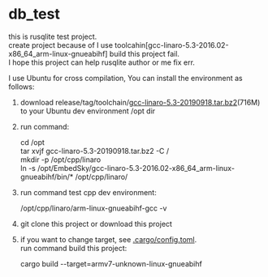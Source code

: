 # db_test

this is rusqlite test project. <br />
create project because of I use toolcahin[gcc-linaro-5.3-2016.02-x86_64_arm-linux-gnueabihf] build this project
fail.<br />
I hope this project can help rusqlite author or me fix err.

I use Ubuntu for cross compilation, You can install the environment as follows:

1. download release/tag/toolchain/<a href="https://github.com/lifeRobot/db_test/releases/download/toolchain/gcc-linaro-5.3-20190918.tar.bz2">gcc-linaro-5.3-20190918.tar.bz2</a>(716M) to your Ubuntu dev environment /opt dir
2. run command:


    cd /opt<br />
    tar xvjf gcc-linaro-5.3-20190918.tar.bz2 -C /<br />
    mkdir -p /opt/cpp/linaro<br />
    ln -s /opt/EmbedSky/gcc-linaro-5.3-2016.02-x86_64_arm-linux-gnueabihf/bin/* /opt/cpp/linaro/<br />
3. run command test cpp dev environment:


    /opt/cpp/linaro/arm-linux-gnueabihf-gcc -v
4. git clone this project or download this project
5. if you want to change target, see
   <a href="https://github.com/lifeRobot/db_test/blob/master/.cargo/config.toml">.cargo/config.toml</a>.
   <br />
   run command build this project:


    cargo build --target=armv7-unknown-linux-gnueabihf
